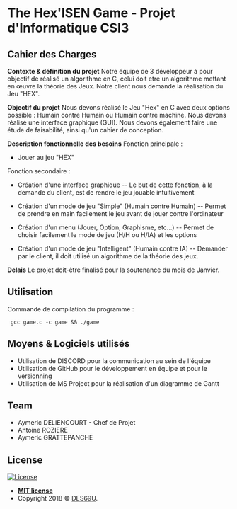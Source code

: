
# The Hex'ISEN Game - Projet d'Informatique CSI3

## Cahier des Charges

 **Contexte & définition du projet**
 Notre équipe de 3 développeur à pour objectif de réalisé un algorithme en C, celui doit etre un algorithme mettant en œuvre la théorie des Jeux. Notre client nous demande la réalisation du Jeu "HEX".

**Objectif du projet**
Nous devons réalisé le Jeu "Hex" en C avec deux options possible : Humain contre Humain ou Humain contre machine. Nous devons réalisé une interface graphique (GUI).
Nous devons également faire une étude de faisabilité, ainsi qu'un cahier de conception.

**Description fonctionnelle des besoins**
Fonction principale :
- Jouer au jeu "HEX"

Fonction secondaire :

- Création d'une interface graphique
-- Le but de cette fonction, à la demande du client, est de rendre le jeu jouable intuitivement

- Création d'un mode de jeu "Simple" (Humain contre Humain)
-- Permet de prendre en main facilement le jeu avant de jouer contre l'ordinateur

- Création d'un menu (Jouer, Option, Graphisme, etc...)
-- Permet de choisir facilement le mode de jeu (H/H ou H/IA) et les options

- Création d'un mode de jeu "Intelligent" (Humain contre IA)
-- Demander par le client, il doit utilisé un algorithme de la théorie des jeux.

**Delais**
Le projet doit-être finalisé pour la soutenance du mois de Janvier. 


## Utilisation
Commande de compilation du programme :

     gcc game.c -c game && ./game


## Moyens & Logiciels utilisés
- Utilisation de DISCORD pour la communication au sein de l'équipe
- Utilisation de GitHub pour le développement en équipe et pour le versionning
- Utilisation de MS Project pour la réalisation d'un diagramme de Gantt

## Team

- Aymeric DELIENCOURT - Chef de Projet
- Antoine ROZIERE
- Aymeric GRATTEPANCHE


## License

[![License](http://img.shields.io/:license-mit-blue.svg?style=flat-square)](http://badges.mit-license.org)

- **[MIT license](http://opensource.org/licenses/mit-license.php)**
- Copyright 2018 © <a href="http://des69u.fr" target="_blank">DES69U</a>.

